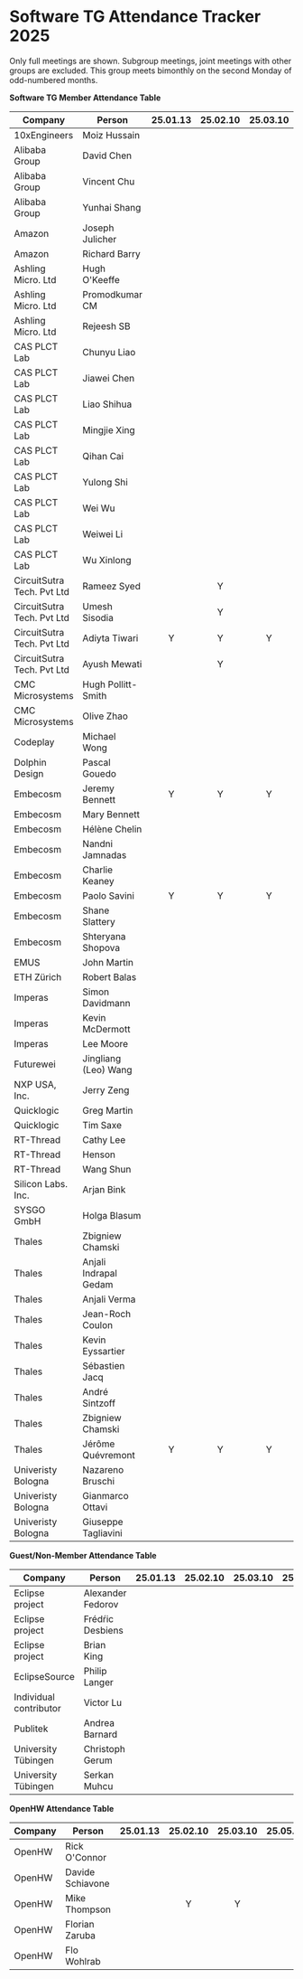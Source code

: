 # Software TG Attendance Tracker 2025

Only full meetings are shown. Subgroup meetings, joint meetings with other
groups are excluded. This group meets bimonthly on the second Monday of
odd-numbered months.

**Software TG Member Attendance Table**

| Company                    |  Person               |25.01.13|25.02.10|25.03.10|25.05.12|25.07.14|25.09.08|25.11.10|25.MM.DD|
|----------------------------|-----------------------|:------:|:------:|:------:|:------:|:------:|:------:|:------:|:------:|
| 10xEngineers               | Moiz Hussain          |        |        |        |        |        |        |        |        |
| Alibaba Group              | David Chen            |        |        |        |        |        |        |        |        |
| Alibaba Group              | Vincent Chu           |        |        |        |        |        |        |        |        |
| Alibaba Group              | Yunhai Shang          |        |        |        |        |        |        |        |        |
| Amazon                     | Joseph Julicher       |        |        |        |        |        |        |        |        |
| Amazon                     | Richard Barry         |        |        |        |        |        |        |        |        |
| Ashling Micro. Ltd         | Hugh O'Keeffe         |        |        |        |        |        |        |        |        |
| Ashling Micro. Ltd         | Promodkumar CM        |        |        |        |        |        |        |        |        |
| Ashling Micro. Ltd         | Rejeesh SB            |        |        |        |        |        |        |        |        |
| CAS PLCT Lab               | Chunyu Liao           |        |        |        |        |        |        |        |        |
| CAS PLCT Lab               | Jiawei Chen           |        |        |        |        |        |        |        |        |
| CAS PLCT Lab               | Liao Shihua           |        |        |        |        |        |        |        |        |
| CAS PLCT Lab               | Mingjie Xing          |        |        |        |        |        |        |        |        |
| CAS PLCT Lab               | Qihan Cai             |        |        |        |        |        |        |        |        |
| CAS PLCT Lab               | Yulong Shi            |        |        |        |        |        |        |        |        |
| CAS PLCT Lab               | Wei Wu                |        |        |        |        |        |        |        |        |
| CAS PLCT Lab               | Weiwei Li             |        |        |        |        |        |        |        |        |
| CAS PLCT Lab               | Wu Xinlong            |        |        |        |        |        |        |        |        |
| CircuitSutra Tech. Pvt Ltd | Rameez Syed           |        |      Y |        |        |        |        |        |        |
| CircuitSutra Tech. Pvt Ltd | Umesh Sisodia         |        |      Y |        |        |        |        |        |        |
| CircuitSutra Tech. Pvt Ltd | Adiyta Tiwari         |      Y |      Y |      Y |        |        |        |        |        |
| CircuitSutra Tech. Pvt Ltd | Ayush Mewati          |        |      Y |        |        |        |        |        |        |
| CMC Microsystems           | Hugh Pollitt-Smith    |        |        |        |        |        |        |        |        |
| CMC Microsystems           | Olive Zhao            |        |        |        |        |        |        |        |        |
| Codeplay                   | Michael Wong          |        |        |        |        |        |        |        |        |
| Dolphin Design             | Pascal Gouedo         |        |        |        |        |        |        |        |        |
| Embecosm                   | Jeremy Bennett        |      Y |      Y |      Y |        |        |        |        |        |
| Embecosm                   | Mary Bennett          |        |        |        |        |        |        |        |        |
| Embecosm                   | Hélène Chelin         |        |        |        |        |        |        |        |        |
| Embecosm                   | Nandni Jamnadas       |        |        |        |        |        |        |        |        |
| Embecosm                   | Charlie Keaney        |        |        |        |        |        |        |        |        |
| Embecosm                   | Paolo Savini          |      Y |      Y |      Y |        |        |        |        |        |
| Embecosm                   | Shane Slattery        |        |        |        |        |        |        |        |        |
| Embecosm                   | Shteryana Shopova     |        |        |        |        |        |        |        |        |
| EMUS                       | John Martin           |        |        |        |        |        |        |        |        |
| ETH Zürich                 | Robert Balas          |        |        |        |        |        |        |        |        |
| Imperas                    | Simon Davidmann       |        |        |        |        |        |        |        |        |
| Imperas                    | Kevin McDermott       |        |        |        |        |        |        |        |        |
| Imperas                    | Lee Moore             |        |        |        |        |        |        |        |        |
| Futurewei                  | Jingliang (Leo) Wang  |        |        |        |        |        |        |        |        |
| NXP USA, Inc.              | Jerry Zeng            |        |        |        |        |        |        |        |        |
| Quicklogic                 | Greg Martin           |        |        |        |        |        |        |        |        |
| Quicklogic                 | Tim Saxe              |        |        |        |        |        |        |        |        |
| RT-Thread                  | Cathy Lee             |        |        |        |        |        |        |        |        |
| RT-Thread                  | Henson                |        |        |        |        |        |        |        |        |
| RT-Thread                  | Wang Shun             |        |        |        |        |        |        |        |        |
| Silicon Labs. Inc.         | Arjan Bink            |        |        |        |        |        |        |        |        |
| SYSGO GmbH                 | Holga Blasum          |        |        |        |        |        |        |        |        |
| Thales                     | Zbigniew Chamski      |        |        |        |        |        |        |        |        |
| Thales                     | Anjali Indrapal Gedam |        |        |        |        |        |        |        |        |
| Thales                     | Anjali Verma          |        |        |        |        |        |        |        |        |
| Thales                     | Jean-Roch Coulon      |        |        |        |        |        |        |        |        |
| Thales                     | Kevin Eyssartier      |        |        |        |        |        |        |        |        |
| Thales                     | Sébastien Jacq        |        |        |        |        |        |        |        |        |
| Thales                     | André Sintzoff        |        |        |        |        |        |        |        |        |
| Thales                     | Zbigniew Chamski      |        |        |        |        |        |        |        |        |
| Thales                     | Jérôme Quévremont     |      Y |      Y |      Y |        |        |        |        |        |
| Univeristy Bologna         | Nazareno Bruschi      |        |        |        |        |        |        |        |        |
| Univeristy Bologna         | Gianmarco Ottavi      |        |        |        |        |        |        |        |        |
| Univeristy Bologna         | Giuseppe Tagliavini   |        |        |        |        |        |        |        |        |

**Guest/Non-Member Attendance Table**

| Company                |  Person               |25.01.13|25.02.10|25.03.10|25.05.12|25.07.14|25.09.08|25.11.10|25.MM.DD|
|------------------------|-----------------------|:------:|:------:|:------:|:------:|:------:|:------:|:------:|:------:|
| Eclipse project        | Alexander Fedorov     |        |        |        |        |        |        |        |        |
| Eclipse project        | Frédŕic Desbiens      |        |        |        |        |        |        |        |        |
| Eclipse project        | Brian King            |        |        |        |        |        |        |        |        |
| EclipseSource          | Philip Langer         |        |        |        |        |        |        |        |        |
| Individual contributor | Victor Lu             |        |        |        |        |        |        |        |        |
| Publitek               | Andrea Barnard        |        |        |        |        |        |        |        |        |
| University Tübingen    | Christoph Gerum       |        |        |        |        |        |        |        |        |
| University Tübingen    | Serkan Muhcu          |        |        |        |        |        |        |        |        |

**OpenHW Attendance Table**

| Company                |  Person               |25.01.13|25.02.10|25.03.10|25.05.12|25.07.14|25.09.08|25.11.10|25.MM.DD|
|------------------------|-----------------------|:------:|:------:|:------:|:------:|:------:|:------:|:------:|:------:|
| OpenHW                 | Rick O'Connor         |        |        |        |        |        |        |        |        |
| OpenHW                 | Davide Schiavone      |        |        |        |        |        |        |        |        |
| OpenHW                 | Mike Thompson         |        |      Y |      Y |        |        |        |        |        |
| OpenHW                 | Florian Zaruba        |        |        |        |        |        |        |        |        |
| OpenHW                 | Flo Wohlrab           |        |        |        |        |        |        |        |        |
